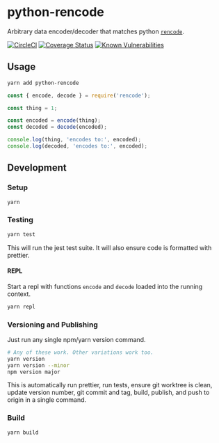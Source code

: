 # python-rencode

Arbitrary data encoder/decoder that matches python [`rencode`](https://github.com/aresch/rencode).

[![CircleCI](https://circleci.com/gh/cinderblock/python-rencode.svg?style=svg)](https://circleci.com/gh/cinderblock/python-rencode) [![Coverage Status](https://coveralls.io/repos/github/cinderblock/python-rencode/badge.svg?branch=master)](https://coveralls.io/github/cinderblock/python-rencode?branch=master) [![Known Vulnerabilities](https://snyk.io/test/github/cinderblock/python-rencode/badge.svg?targetFile=package.json)](https://snyk.io/test/github/cinderblock/python-rencode?targetFile=package.json)

## Usage

```bash
yarn add python-rencode
```

```js
const { encode, decode } = require('rencode');

const thing = 1;

const encoded = encode(thing);
const decoded = decode(encoded);

console.log(thing, 'encodes to:', encoded);
console.log(decoded, 'encodes to:', encoded);
```

## Development

### Setup

```bash
yarn
```

### Testing

```bash
yarn test
```

This will run the jest test suite.
It will also ensure code is formatted with prettier.

#### REPL

Start a repl with functions `encode` and `decode` loaded into the running context.

```bash
yarn repl
```

### Versioning and Publishing

Just run any single npm/yarn version command.

```bash
# Any of these work. Other variations work too.
yarn version
yarn version --minor
npm version major
```

This is automatically run prettier, run tests, ensure git worktree is clean, update version number, git commit and tag, build, publish, and push to origin in a single command.

### Build

```bash
yarn build
```
